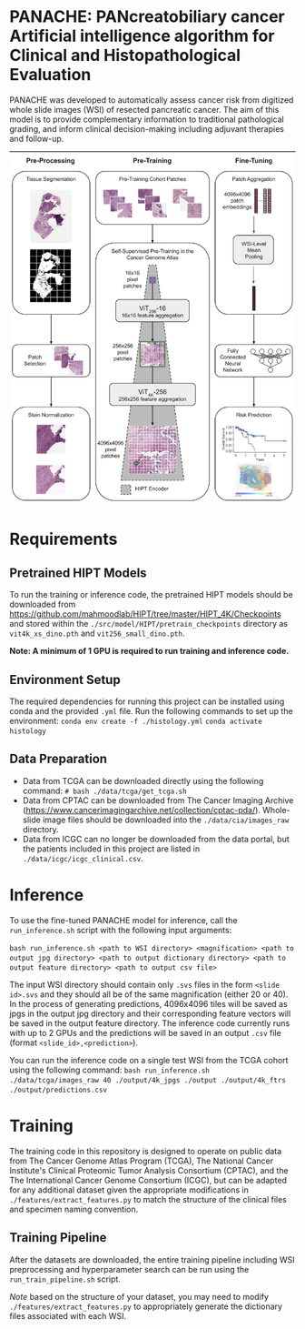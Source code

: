 # PANACHE:  PANcreatobiliary cancer Artificial intelligence algorithm for Clinical and Histopathological Evaluation

PANACHE was developed to automatically assess cancer risk from digitized whole slide images (WSI) of resected pancreatic cancer. The aim of this model is to provide complementary information to traditional pathological grading, and inform clinical decision-making including adjuvant therapies and follow-up.

![study schema](docs/study_schema.png)

# Requirements

## Pretrained HIPT Models

To run the training or inference code, the pretrained HIPT models should be downloaded from https://github.com/mahmoodlab/HIPT/tree/master/HIPT_4K/Checkpoints and stored within the `./src/model/HIPT/pretrain_checkpoints` directory as `vit4k_xs_dino.pth` and `vit256_small_dino.pth`. 

**Note: A minimum of 1 GPU is required to run training and inference code.**

## Environment Setup

The required dependencies for running this project can be installed using conda and the provided `.yml` file. Run the following commands to set up the environment:
`conda env create -f ./histology.yml`
`conda activate histology`

## Data Preparation

- Data from TCGA can be downloaded directly using the following command:
  `# bash ./data/tcga/get_tcga.sh`
- Data from CPTAC can be downloaded from The Cancer Imaging Archive (https://www.cancerimagingarchive.net/collection/cptac-pda/). Whole-slide image files should be downloaded into the `./data/cia/images_raw` directory.
- Data from ICGC can no longer be downloaded from the data portal, but the patients included in this project are listed in `./data/icgc/icgc_clinical.csv`.

# Inference

To use the fine-tuned PANACHE model for inference, call the `run_inference.sh` script with the following input arguments:

`bash run_inference.sh <path to WSI directory> <magnification> <path to output jpg directory> <path to output dictionary directory> <path to output feature directory> <path to output csv file>`

The input WSI directory should contain only `.svs` files in the form `<slide id>.svs` and they should all be of the same magnification (either 20 or 40). In the process of generating predictions, 4096x4096 tiles will be saved as jpgs in the output jpg directory and their corresponding feature vectors will be saved in the output feature directory.
The inference code currently runs with up to 2 GPUs and the predictions will be saved in an output `.csv` file (format `<slide_id>,<prediction>`).

You can run the inference code on a single test WSI from the TCGA cohort using the following command:
`bash run_inference.sh ./data/tcga/images_raw 40 ./output/4k_jpgs ./output ./output/4k_ftrs ./output/predictions.csv`

# Training

The training code in this repository is designed to operate on public data from The Cancer Genome Atlas Program (TCGA), The National Cancer Institute's Clinical Proteomic Tumor Analysis Consortium (CPTAC), and the The International Cancer Genome Consortium (ICGC), but can be adapted for any additional dataset given the appropriate modifications in `./features/extract_features.py` to match the structure of the clinical files and specimen naming convention.

## Training Pipeline

After the datasets are downloaded, the entire training pipeline including WSI preprocessing and hyperparameter search can be run using the `run_train_pipeline.sh` script.

_Note_ based on the structure of your dataset, you may need to modify `./features/extract_features.py` to appropriately generate the dictionary files associated with each WSI.
